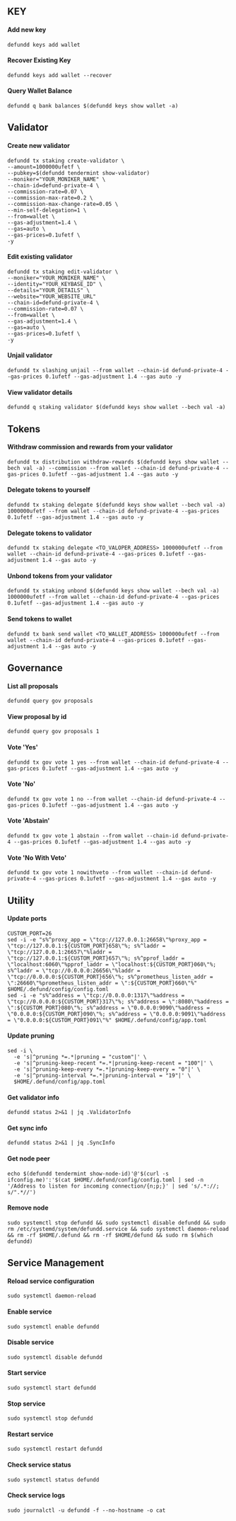 ## KEY

#### Add new key

```
defundd keys add wallet
```

#### Recover Existing Key

```
defundd keys add wallet --recover
```

#### Query Wallet Balance

```
defundd q bank balances $(defundd keys show wallet -a)
```

## Validator


#### Create new validator
```
defundd tx staking create-validator \
--amount=1000000ufetf \
--pubkey=$(defundd tendermint show-validator)
--moniker="YOUR_MONIKER_NAME" \
--chain-id=defund-private-4 \
--commission-rate=0.07 \
--commission-max-rate=0.2 \
--commission-max-change-rate=0.05 \
--min-self-delegation=1 \
--from=wallet \
--gas-adjustment=1.4 \
--gas=auto \
--gas-prices=0.1ufetf \
-y
```

#### Edit existing validator

```
defundd tx staking edit-validator \
--moniker="YOUR_MONIKER_NAME" \
--identity="YOUR_KEYBASE_ID" \
--details="YOUR_DETAILS" \
--website="YOUR_WEBSITE_URL"
--chain-id=defund-private-4 \
--commission-rate=0.07 \
--from=wallet \
--gas-adjustment=1.4 \
--gas=auto \
--gas-prices=0.1ufetf \
-y
```

#### Unjail validator

```
defundd tx slashing unjail --from wallet --chain-id defund-private-4 --gas-prices 0.1ufetf --gas-adjustment 1.4 --gas auto -y  
```

#### View validator details

```
defundd q staking validator $(defundd keys show wallet --bech val -a) 
```

## Tokens

#### Withdraw commission and rewards from your validator

```
defundd tx distribution withdraw-rewards $(defundd keys show wallet --bech val -a) --commission --from wallet --chain-id defund-private-4 --gas-prices 0.1ufetf --gas-adjustment 1.4 --gas auto -y
```

#### Delegate tokens to yourself

```
defundd tx staking delegate $(defundd keys show wallet --bech val -a) 1000000ufetf --from wallet --chain-id defund-private-4 --gas-prices 0.1ufetf --gas-adjustment 1.4 --gas auto -y
```

#### Delegate tokens to validator

```
defundd tx staking delegate <TO_VALOPER_ADDRESS> 1000000ufetf --from wallet --chain-id defund-private-4 --gas-prices 0.1ufetf --gas-adjustment 1.4 --gas auto -y 
```

#### Unbond tokens from your validator

```
defundd tx staking unbond $(defundd keys show wallet --bech val -a) 1000000ufetf --from wallet --chain-id defund-private-4 --gas-prices 0.1ufetf --gas-adjustment 1.4 --gas auto -y
```

#### Send tokens to wallet

```
defundd tx bank send wallet <TO_WALLET_ADDRESS> 1000000ufetf --from wallet --chain-id defund-private-4 --gas-prices 0.1ufetf --gas-adjustment 1.4 --gas auto -y 
```

## Governance

#### List all proposals

```
defundd query gov proposals
```

#### View proposal by id

```
defundd query gov proposals 1
```

#### Vote 'Yes'

```
defundd tx gov vote 1 yes --from wallet --chain-id defund-private-4 --gas-prices 0.1ufetf --gas-adjustment 1.4 --gas auto -y  
```

#### Vote 'No'

```
defundd tx gov vote 1 no --from wallet --chain-id defund-private-4 --gas-prices 0.1ufetf --gas-adjustment 1.4 --gas auto -y
```

#### Vote 'Abstain'

```
defundd tx gov vote 1 abstain --from wallet --chain-id defund-private-4 --gas-prices 0.1ufetf --gas-adjustment 1.4 --gas auto -y
```

#### Vote 'No With Veto'

```
defundd tx gov vote 1 nowithveto --from wallet --chain-id defund-private-4 --gas-prices 0.1ufetf --gas-adjustment 1.4 --gas auto -y 
```

## Utility

#### Update ports

```
CUSTOM_PORT=26
sed -i -e "s%^proxy_app = \"tcp://127.0.0.1:26658\"%proxy_app = \"tcp://127.0.0.1:${CUSTOM_PORT}658\"%; s%^laddr = \"tcp://127.0.0.1:26657\"%laddr = \"tcp://127.0.0.1:${CUSTOM_PORT}657\"%; s%^pprof_laddr = \"localhost:6060\"%pprof_laddr = \"localhost:${CUSTOM_PORT}060\"%; s%^laddr = \"tcp://0.0.0.0:26656\"%laddr = \"tcp://0.0.0.0:${CUSTOM_PORT}656\"%; s%^prometheus_listen_addr = \":26660\"%prometheus_listen_addr = \":${CUSTOM_PORT}660\"%" $HOME/.defund/config/config.toml
sed -i -e "s%^address = \"tcp://0.0.0.0:1317\"%address = \"tcp://0.0.0.0:${CUSTOM_PORT}317\"%; s%^address = \":8080\"%address = \":${CUSTOM_PORT}080\"%; s%^address = \"0.0.0.0:9090\"%address = \"0.0.0.0:${CUSTOM_PORT}090\"%; s%^address = \"0.0.0.0:9091\"%address = \"0.0.0.0:${CUSTOM_PORT}091\"%" $HOME/.defund/config/app.toml
```

#### Update pruning

```
sed -i \
  -e 's|^pruning *=.*|pruning = "custom"|' \
  -e 's|^pruning-keep-recent *=.*|pruning-keep-recent = "100"|' \
  -e 's|^pruning-keep-every *=.*|pruning-keep-every = "0"|' \
  -e 's|^pruning-interval *=.*|pruning-interval = "19"|' \
  $HOME/.defund/config/app.toml
```

#### Get validator info

```
defundd status 2>&1 | jq .ValidatorInfo
```

#### Get sync info

```
defundd status 2>&1 | jq .SyncInfo
```

#### Get node peer

```
echo $(defundd tendermint show-node-id)'@'$(curl -s ifconfig.me)':'$(cat $HOME/.defund/config/config.toml | sed -n '/Address to listen for incoming connection/{n;p;}' | sed 's/.*://; s/".*//')
```

#### Remove node

```
sudo systemctl stop defundd && sudo systemctl disable defundd && sudo rm /etc/systemd/system/defundd.service && sudo systemctl daemon-reload && rm -rf $HOME/.defund && rm -rf $HOME/defund && sudo rm $(which defundd) 
```

## Service Management

#### Reload service configuration

```
sudo systemctl daemon-reload
```

#### Enable service

```
sudo systemctl enable defundd
```

#### Disable service

```
sudo systemctl disable defundd
```

#### Start service

```
sudo systemctl start defundd
```

#### Stop service

```
sudo systemctl stop defundd
```

#### Restart service

```
sudo systemctl restart defundd
```

#### Check service status

```
sudo systemctl status defundd
```

#### Check service logs

```
sudo journalctl -u defundd -f --no-hostname -o cat
```
